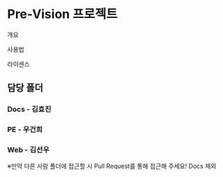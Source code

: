 # Pre-Vision 프로젝트
개요

사용법

라이센스



## 담당 폴더
### Docs - 김효진
### PE - 우건희
### Web - 김선우
※만약 다른 사람 폴더에 접근할 시 Pull Request를 통해 접근해 주세요! Docs 제외
